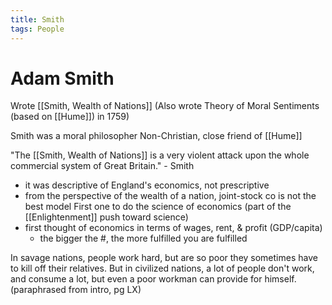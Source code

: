 ```yaml
---
title: Smith
tags: People
---
```


# Adam Smith
Wrote [[Smith, Wealth of Nations]]
(Also wrote Theory of Moral Sentiments (based on [[Hume]]) in 1759)

Smith was a moral philosopher
Non-Christian, close friend of [[Hume]]

"The [[Smith, Wealth of Nations]] is a very violent attack upon the whole commercial system of Great Britain." - Smith
- it was descriptive of England's economics, not prescriptive
- from the perspective of the wealth of a nation, joint-stock co is not the best model
First one to do the science of economics (part of the [[Enlightenment]] push toward science)
- first thought of economics in terms of wages, rent, & profit (GDP/capita)
	- the bigger the #, the more fulfilled you are fulfilled

In savage nations, people work hard, but are so poor they sometimes have to kill off their relatives. But in civilized nations, a lot of people don't work, and consume a lot, but even a poor workman can provide for himself. (paraphrased from intro, pg LX)


